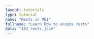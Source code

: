 ```yaml
---
layout: tutorials
type: tutorial
name: "Rests in MEI"
fullname: "Learn how to encode rests"
data: "104_rests.json"
---
```

